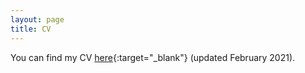 ```yaml
---
layout: page
title: CV
---
```


You can find my CV [here](/pdfs/cv_february2021.pdf){:target="_blank"} (updated February 2021).